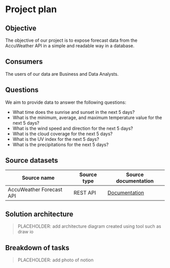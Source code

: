 # Project plan

## Objective
The objective of our project is to expose forecast data from the AccuWeather API in a simple and readable way in a database.

## Consumers
The users of our data are Business and Data Analysts.

## Questions
We aim to provide data to answer the following questions:
- What time does the sunrise and sunset in the next 5 days?
- What is the minimum, average, and maximum temperature value for the next 5 days?
- What is the wind speed and direction for the next 5 days?
- What is the cloud coverage for the next 5 days?
- What is the UV index for the next 5 days?
- What is the precipitations for the next 5 days?

## Source datasets
| Source name | Source type | Source documentation |
| - | - | - |
| AccuWeather Forecast API | REST API | [Documentation](https://developer.accuweather.com/accuweather-forecast-api/apis) |

## Solution architecture
> PLACEHOLDER: add architecture diagram created using tool such as draw io

## Breakdown of tasks
> PLACEHOLDER: add photo of notion
